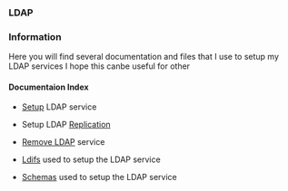 ### LDAP

### Information
Here you will find several documentation and files that I use to setup my LDAP services
I hope this canbe useful for other

#### Documentaion Index

- [Setup](https://github.com/badassops/ldap-tool-go/tree/main/docs/ldap/setup_ldap_servers.md) LDAP service

- Setup LDAP [Replication](https://github.com/badassops/ldap-tool-go/tree/main/docs/ldap/setup_ldap_replication.md)

- [Remove LDAP](https://github.com/badassops/ldap-tool-go/tree/main/docs/ldap/remove_ldap.md) service

- [Ldifs](https://github.com/badassops/ldap-tool-go/tree/main/docs/ldap/ldifs) used to setup the LDAP service

- [Schemas](https://github.com/badassops/ldap-tool-go/tree/main/docs/ldap/schemas) used to setup the LDAP service
